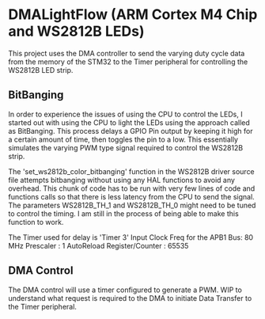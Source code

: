 # DMALightFlow (ARM Cortex M4 Chip and WS2812B LEDs)
This project uses the DMA controller to send the varying duty cycle data from the memory of the STM32 to the Timer peripheral for controlling the WS2812B LED strip.

## BitBanging
In order to experience the issues of using the CPU to control the LEDs, I started out with using the CPU to light the LEDs using the approach called as BitBanging. This process delays a GPIO Pin output by keeping it high for a certain amount of time, then toggles the pin to a low. This essentially simulates the varying PWM type signal required to control the WS2812B strip.


The 'set_ws2812b_color_bitbanging' function in the WS2812B driver source file attempts bitbanging without using any HAL functions to avoid any overhead. This chunk of code has to be run with very few lines of code and functions calls so that there is less latency from the CPU to send the signal. The parameters WS2812B_TH_1 and WS2812B_TH_0 might need to be tuned to control the timing. I am still in the process of being able to make this function to work.

The Timer used for delay is 'Timer 3'
Input Clock Freq for the APB1 Bus: 80 MHz
Prescaler : 1
AutoReload Register/Counter : 65535


## DMA Control
The DMA control will use a timer configured to generate a PWM. WIP to understand what request is required to the DMA to initiate Data Transfer to the Timer peripheral.